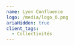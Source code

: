 ```yaml
---
name: Lyon Confluence
logo: /media/logo_0.png
ariaHidden: true
client_tags:
  - Collectivités
---
```

